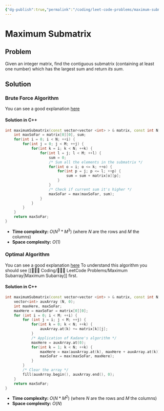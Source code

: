 ```yaml
---
{"dg-publish":true,"permalink":"/coding/leet-code-problems/maximum-submatrix/","created":"2022-09-22T16:39:12.686+02:00","updated":"2023-07-22T15:12:52.339+02:00"}
---
```


# Maximum Submatrix
## Problem
Given an integer matrix, find the contiguous submatrix (containing at least one number) which has the largest sum and return _its sum_.

## Solution
### Brute Force Algorithm
You can see a good explanation [here](https://youtu.be/-FgseNO-6Gk?t=98)
#### Solution in C++
```cpp
int maximumSubmatrix(const vector<vector <int> > & matrix, const int N, const int M) {
    int maxSoFar = matrix[0][0], sum;
    for(int i = 0; i < N; ++i) {
        for(int j = 0; j < M; ++j) {
            for(int k = i; k < N; ++k) {
                for(int l = j; l < M; ++l) {
                    sum = 0;
                    /* Sum all the elements in the submatrix */
                    for(int o = i; o <= k; ++o) {
                        for(int p = j; p <= l; ++p) {
                            sum = sum + matrix[o][p];
                        }
                    }
                    /* Check if current sum it's higher */
                    maxSoFar = max(maxSoFar, sum);
                }
            }
        }
    }
    return maxSoFar;
}
```
- **Time complexity:** $O(N^3*M^3)$ (where _N_ are the rows and _M_ the columns)
- **Space complexity:** $O(1)$

### Optimal Algorithm
You can see a good explanation [here](https://youtu.be/-FgseNO-6Gk?t=583)
To understand this algorithm you should see [[👨🏼‍💻 Coding/🕵🏼‍♀️ LeetCode Problems/Maximum Subarray\|Maximum Subarray]] first.
#### Solution in C++ 
```cpp
int maximumSubmatrix(const vector<vector <int> > & matrix, const int N, const int M) {
    vector<int> auxArray (N, 0);
    int maxHere, maxSoFar;
    maxHere = maxSoFar = matrix[0][0];
    for (int i = 0; i < M; ++i) {
        for (int j = i; j < M; ++j) {
            for(int k = 0; k < N; ++k) {
                auxArray.at(k) += matrix[k][j];
            }
            /* Application of Kadane's algorithm */
            maxHere = auxArray.at(0);
            for(int k = 1; k < N; ++k) {
                maxHere = max(auxArray.at(k), maxHere + auxArray.at(k));
                maxSoFar = max(maxSoFar, maxHere);
            }
        }
        /* Clear the array */
        fill(auxArray.begin(), auxArray.end(), 0);
    }
    return maxSoFar;    
}
```
- **Time complexity:** $O(N*M^2)$ (where _N_ are the rows and _M_ the columns)
- **Space complexity:** $O(N)$